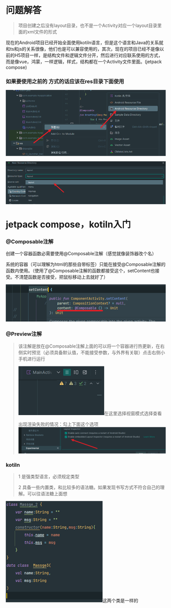 # 问题解答

> 项目创建之后没有layout目录，也不是一个Activity对应一个layout目录里面的xml文件的形式

现在的Android项目已经开始全面使用kotiln语言，但是这个语言和Java的关系就和ts和js的关系很像，他们也是可以兼容使用的，其次，现在的项目已经不是像以前的H5项目一样，是结构文件和逻辑文件分开，然后进行对应联系使用的方式，而是像vue，鸿蒙，一样逻辑，样式，结构都在一个Activity文件里面。(jetpack compose)

### 如果要使用之前的 方式的话应该在res目录下面使用

![1720659946639](images/入门基本/1720659946639.png)

![1720659977202](images/入门基本/1720659977202.png)

# jetpack compose，kotiln入门

### @Composable注解

创建一个容器函数必需要使用@Composable注解（感觉就像装饰器改个名）

系统的容器（可以理解为html的那些自带标签）只能在接受@Composable注解的函数内使用。（使用了@Composable注解的函数都接受这个，setContent也接受。不清楚函数是否接受，把鼠标移动上去就好了）

![1720660449133](images/入门基本/1720660449133.png)

### @Preview注解

> 该注解是放在@Composable注解上面的可以将一个容器进行热更新，在右侧实时预览（必须具备默认值，不能接受参数，与外界有关联）点击右侧小手机进行运行
>
> ![1720660944199](images/入门基本/1720660944199.png)在这里选择视窗模式选择查看
>
> 出现渲染失败的情况：勾上下面这个选项![1720661041962](images/入门基本/1720661041962.png)

### kotiln

> 1 是强类型语言，必须规定类型
>
> 2 具备一些内置类，和比较多的语法糖。如果发现书写方式不符合自己的理解。可以往语法糖上面想

![1720661853022](images/入门基本/1720661853022.png)这两个类是一样的
